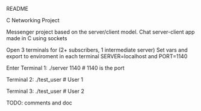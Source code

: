 README

C Networking Project

Messenger project based on the server/client model.
Chat server-client app made in C using sockets

Open 3 terminals for (2+ subscribers, 1 intermediate server)
Set vars and export to enviroment in each terminal SERVER=localhost and PORT=1140

Enter
Terminal 1:
./server 1140    # 1140 is the port

Terminal 2:
./test_user     # User 1

Terminal 3:
./test_user      # User 2

TODO:
comments and doc
